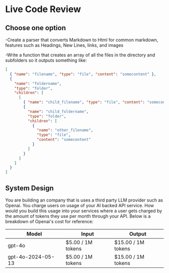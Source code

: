 # Live Code Review

## Choose one option

-Create a parser that converts Markdown to Html for common markdown, features such as Headings, New Lines, links, and images

-Write a function that creates an array of all the files in the directory and subfolders so it outputs something like:

```json
[
  { "name": "filename", "type": "file", "content": "somecontent" },
  {
    "name": "foldername",
    "type": "folder",
    "children": [
      [
        { "name": "child_filename", "type": "file", "content": "somecontent" },
        {
          "name": "child_foldername",
          "type": "folder",
          "children": [
            {
              "name": "other_filename",
              "type": "file",
              "content": "somecontent"
            }
          ]
        }
      ]
    ]
  }
]
```

## System Design

You are building an company that is uses a third party LLM provider such as Openai.  You charge users on usage of your AI backed API service.  How would you build this usage into your services where a user gets charged by the amount of tokens they use per month through your API.  Below is  a breakdown of Openai's cost for reference:


| Model            | Input                | Output                |
|------------------|----------------------|-----------------------|
| gpt-4o           | $5.00 / 1M tokens    | $15.00 / 1M tokens    |
| gpt-4o-2024-05-13| $5.00 / 1M tokens    | $15.00 / 1M tokens    |
